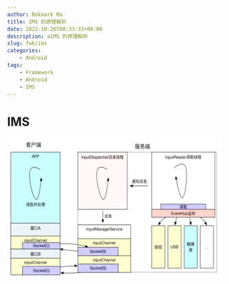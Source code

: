 ```yaml
---
author: Bokmark Ma
title: IMS 的原理解析
date: 2022-10-26T00:33:33+08:00
description: aIMS 的原理解析
slug: fwk/ims
categories:
    - Android
tags:
    - Framework
    - Android
    - IMS
---
```


# IMS

![ims 事件走向](ims.png)